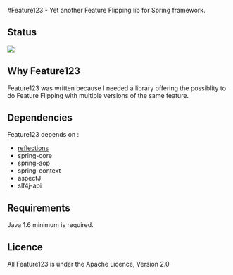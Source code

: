 #Feature123 - Yet another Feature Flipping lib for Spring framework.

## Status
![](/https://api.travis-ci.org/jpbriend/feature123.png)

## Why Feature123
Feature123 was written because I needed a library offering the possiblity to do Feature Flipping with multiple versions of the same feature.

## Dependencies
Feature123 depends on :

- [reflections](https://github.com/ronmamo/reflections)
- spring-core
- spring-aop
- spring-context
- aspectJ
- slf4j-api

## Requirements
Java 1.6 minimum is required.

## Licence
All Feature123 is under the Apache Licence, Version 2.0




